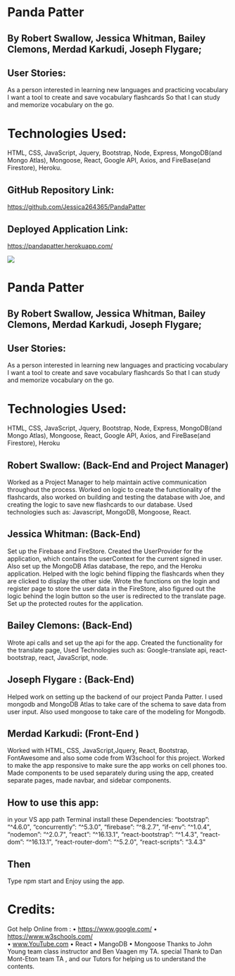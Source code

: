 # Panda Patter

## By Robert Swallow, Jessica Whitman, Bailey Clemons, Merdad Karkudi, Joseph Flygare;

## User Stories:

As a person interested in learning new languages and practicing vocabulary
I want a tool to create and save vocabulary flashcards
So that I can study and memorize vocabulary on the go.

# Technologies Used:

HTML, CSS, JavaScript, Jquery, Bootstrap, Node, Express, MongoDB(and Mongo Atlas), Mongoose, React, Google API, Axios, and FireBase(and Firestore), Heroku.

## GitHub Repository Link:

https://github.com/Jessica264365/PandaPatter

## Deployed Application Link:

https://pandapatter.herokuapp.com/

![](./client/public/images/panda.gif)

# Panda Patter

## By Robert Swallow, Jessica Whitman, Bailey Clemons, Merdad Karkudi, Joseph Flygare;

## User Stories:

As a person interested in learning new languages and practicing vocabulary
I want a tool to create and save vocabulary flashcards
So that I can study and memorize vocabulary on the go.

# Technologies Used:

HTML, CSS, JavaScript, Jquery, Bootstrap, Node, Express, MongoDB(and Mongo Atlas), Mongoose, React, Google API, Axios, and FireBase(and Firestore), Heroku

## Robert Swallow: (Back-End and Project Manager)

Worked as a Project Manager to help maintain active communication throughout the process. Worked on logic to create the functionality of the flashcards, also worked on building and testing the database with Joe, and creating the logic to save new flashcards to our database. Used technologies such as: Javascript, MongoDB, Mongoose, React.

## Jessica Whitman: (Back-End)

Set up the Firebase and FireStore. Created the UserProvider for the application, which contains the userContext for the current signed in user. Also set up the MongoDB Atlas database, the repo, and the Heroku application. Helped with the logic behind flipping the flashcards when they are clicked to display the other side. Wrote the functions on the login and register page to store the user data in the FireStore, also figured out the logic behind the login button so the user is redirected to the translate page. Set up the protected routes for the application.

## Bailey Clemons: (Back-End)

Wrote api calls and set up the api for the app. Created the functionality for the translate page, Used Technologies such as: Google-translate api, react-bootstrap, react, JavaScript, node.

## Joseph Flygare : (Back-End)

Helped work on setting up the backend of our project Panda Patter. I used mongodb and MongoDB Atlas to take care of the schema to save data from user input. Also used mongoose to take care of the modeling for Mongodb.

## Merdad Karkudi: (Front-End )

Worked with HTML, CSS, JavaScript,Jquery, React, Bootstrap, FontAwesome and also some code from W3school for this project. Worked to make the app responsive to make sure the app works on cell phones too. Made components to be used separately during using the app, created separate pages, made navbar, and sidebar components.

## How to use this app:

in your VS app path Terminal install these Dependencies: “bootstrap”: “^4.6.0",
“concurrently”: “^5.3.0",
“firebase”: “^8.2.7",
“if-env”: “^1.0.4",
“nodemon”: “^2.0.7",
“react”: “^16.13.1",
“react-bootstrap”: “^1.4.3",
“react-dom”: “^16.13.1",
“react-router-dom”: “^5.2.0",
“react-scripts”: “3.4.3"

## Then

Type npm start and Enjoy using the app.

# Credits:

Got help Online from :
• https://www.google.com/
• https://www.w3schools.com/  
• www.YouTube.com
• React
• MangoDB
• Mongoose
Thanks to John Young team class instructor and Ben Vaagen my TA. special Thank to Dan Mont-Eton team TA , and our Tutors for helping us to understand the contents.
